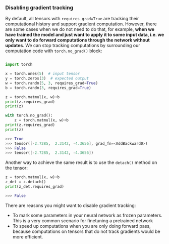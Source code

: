 ### Disabling gradient tracking

By default, all tensors with `requires_grad=True` are tracking their computational history and support gradient computation. However, there are some cases when we do not need to do that, for example, **when we have trained the model and just want to apply it to some input data, i.e. we only want to do forward computations through the network without updates**. We can stop tracking computations by surrounding our computation code with `torch.no_grad()` block:

```python

import torch

x = torch.ones(5)  # input tensor
y = torch.zeros(3)  # expected output
w = torch.randn(5, 3, requires_grad=True)
b = torch.randn(3, requires_grad=True)

z = torch.matmul(x, w)+b
print(z.requires_grad)
print(z)

with torch.no_grad():
    z = torch.matmul(x, w)+b
print(z.requires_grad)
print(z)

>>> True
>>> tensor([-2.7285,  2.3142, -4.3656], grad_fn=<AddBackward0>)
>>> False
>>> tensor([-2.7285,  2.3142, -4.3656])

```

Another way to achieve the same result is to use the `detach()` method on the tensor:

```python
z = torch.matmul(x, w)+b
z_det = z.detach()
print(z_det.requires_grad)

>>> False
```


There are reasons you might want to disable gradient tracking:
* To mark some parameters in your neural network as frozen parameters. This is a very common scenario for finetuning a pretrained network
* To speed up computations when you are only doing forward pass, because computations on tensors that do not track gradients would be more efficient.